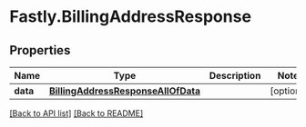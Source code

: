 # Fastly.BillingAddressResponse

## Properties

Name | Type | Description | Notes
------------ | ------------- | ------------- | -------------
**data** | [**BillingAddressResponseAllOfData**](BillingAddressResponseAllOfData.md) |  | [optional] 



[[Back to API list]](../../README.md#endpoints) [[Back to README]](../../README.md)
